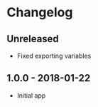 # Changelog

<!-- There should always be "Unreleased" section at the beginning. -->

## Unreleased
- Fixed exporting variables

## 1.0.0 - 2018-01-22
- Initial app
